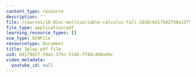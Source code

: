 ```yaml
---
content_type: resource
description: ''
file: /courses/18-02sc-multivariable-calculus-fall-2010/6d179d2759a1375c51467f4dc498ad4c_MosaZngFjZY.pdf
file_type: application/pdf
learning_resource_types: []
ocw_type: OCWFile
resourcetype: Document
title: 3play pdf file
uid: 6d179d27-59a1-375c-5146-7f4dc498ad4c
video_metadata:
  youtube_id: null
---
```

